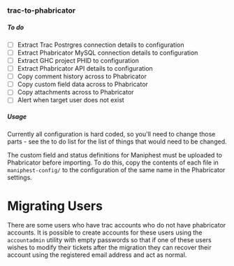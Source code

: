 ### trac-to-phabricator

##### To do

 - [ ] Extract Trac Postrgres connection details to configuration
 - [ ] Extract Phabricator MySQL connection details to configuration
 - [ ] Extract GHC project PHID to configuration
 - [ ] Extract Phabricator API details to configuration
 - [ ] Copy comment history across to Phabricator
 - [ ] Copy custom field data across to Phabricator
 - [ ] Copy attachments across to Phabricator
 - [ ] Alert when target user does not exist

##### Usage

Currently all configuration is hard coded, so you'll need to change those parts - see the to do list for the list of things that would need to be changed.

The custom field and status definitions for Maniphest must be uploaded to Phabricator before importing. To do this, copy the contents of each file in `maniphest-config/` to the configuration of the same name in the Phabricator settings.

# Migrating Users

There are some users who have trac accounts who do not have phabricator accounts.
It is possible to create accounts for these users using the `accountadmin` utility
with empty passwords so that if one of these users wishes to modify their
tickets after the migration they can recover their account using the registered email
address and act as normal.
